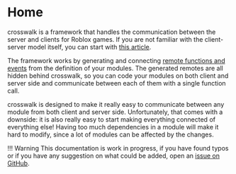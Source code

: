 # Home

crosswalk is a framework that handles the communication between the server and clients for Roblox games. If you are not familiar with the client-server model itself, you can start with [this article](https://developer.roblox.com/en-us/articles/Roblox-Client-Server-Model).

The framework works by generating and connecting [remote functions and events](https://developer.roblox.com/en-us/articles/Remote-Functions-and-Events) from the definition of your modules. The generated remotes are all hidden behind crosswalk, so you can code your modules on both client and server side and communicate between each of them with a single function call.

crosswalk is designed to make it really easy to communicate between any module from both client and server side. Unfortunately, that comes with a downside: it is also really easy to start making everything connected of everything else! Having too much dependencies in a module will make it hard to modify, since a lot of modules can be affected by the changes.

!!! Warning
    This documentation is work in progress, if you have found typos or if you have any suggestion on what could be added, open an [issue on GitHub](https://github.com/seaofvoices/crosswalk/issues).

